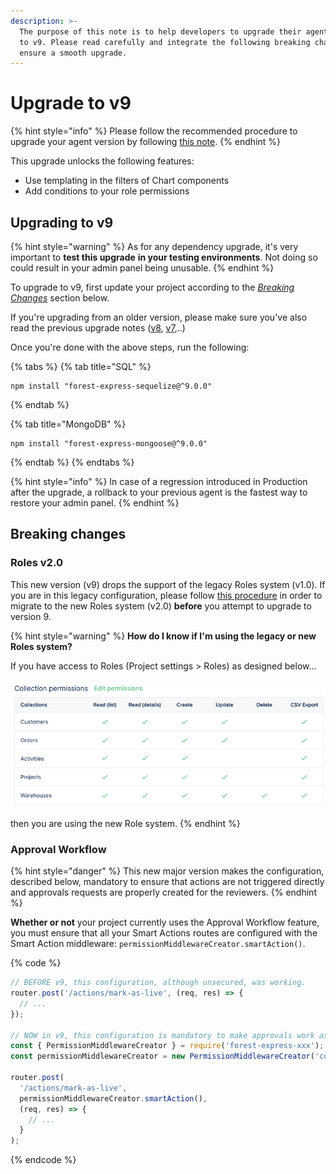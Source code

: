 ```yaml
---
description: >-
  The purpose of this note is to help developers to upgrade their agent from v8
  to v9. Please read carefully and integrate the following breaking changes to
  ensure a smooth upgrade.​
---
```


# Upgrade to v9

{% hint style="info" %}
Please follow the recommended procedure to upgrade your agent version by following [this note](../push-your-new-version-to-production.md).
{% endhint %}

This upgrade unlocks the following features:

- Use templating in the filters of Chart components
- Add conditions to your role permissions

## Upgrading to v9

{% hint style="warning" %}
As for any dependency upgrade, it's very important to **test this upgrade** **in your testing environments**. Not doing so could result in your admin panel being unusable.
{% endhint %}

To upgrade to v9, first update your project according to the [_Breaking Changes_](upgrade-to-v9.md#breaking-changes) section below.&#x20;

If you're upgrading from an older version, please make sure you've also read the previous upgrade notes ([v8](upgrade-to-v8.md), [v7](upgrade-to-v7.md),..)

Once you're done with the above steps, run the following:

{% tabs %}
{% tab title="SQL" %}

```
npm install "forest-express-sequelize@^9.0.0"
```

{% endtab %}

{% tab title="MongoDB" %}

```
npm install "forest-express-mongoose@^9.0.0"
```

{% endtab %}
{% endtabs %}

{% hint style="info" %}
In case of a regression introduced in Production after the upgrade, a rollback to your previous agent is the fastest way to restore your admin panel.
{% endhint %}

## Breaking changes

### Roles v2.0

This new version (v9) drops the support of the legacy Roles system (v1.0). If you are in this legacy configuration, please follow [this procedure](../migrate-to-the-new-role-system.md) in order to migrate to the new Roles system (v2.0) **before** you attempt to upgrade to version 9.

{% hint style="warning" %}
**How do I know if I'm using the legacy or new Roles system?**

If you have access to Roles (Project settings > Roles) as designed below...\
\
![](<../../../.gitbook/assets/image (10).png>)\
\
then you are using the new Role system.
{% endhint %}

### Approval Workflow

{% hint style="danger" %}
This new major version makes the configuration, described below, mandatory to ensure that actions are not triggered directly and approvals requests are properly created for the reviewers.
{% endhint %}

**Whether or not** your project currently uses the Approval Workflow feature,
you must ensure that all your Smart Actions routes are configured with the Smart Action middleware:
`permissionMiddlewareCreator.smartAction()`.

{% code %}

```javascript
// BEFORE v9, this configuration, although unsecured, was working.
router.post('/actions/mark-as-live', (req, res) => {
  // ...
});

// NOW in v9, this configuration is mandatory to make approvals work as expected.
const { PermissionMiddlewareCreator } = require('forest-express-xxx');
const permissionMiddlewareCreator = new PermissionMiddlewareCreator('companies');

router.post(
  '/actions/mark-as-live',
  permissionMiddlewareCreator.smartAction(),
  (req, res) => {
    // ...
  }
);
```

{% endcode %}
